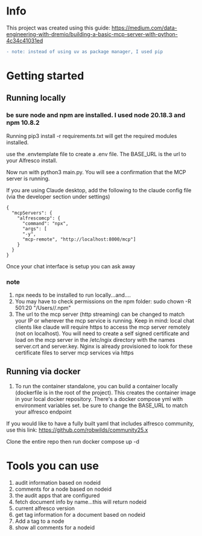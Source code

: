# Info

This project was created using this guide: https://medium.com/data-engineering-with-dremio/building-a-basic-mcp-server-with-python-4c34c41031ed

```diff
- note: instead of using uv as package manager, I used pip
```

# Getting started

## Running locally

### be sure node and npm are installed. I used node 20.18.3 and npm 10.8.2

Running pip3 install -r requirements.txt will get the required modules installed.

use the .envtemplate file to create a .env file. The BASE_URL is the url to your Alfresco install.

Now run with python3 main.py. You will see a confirmation that the MCP server is running.

If you are using Claude desktop, add the following to the claude config file (via the developer section under settings)

```
{
  "mcpServers": {
    "alfrescomcp": {
      "command": "npx",
      "args": [
      "-y",
      "mcp-remote", "http://localhost:8000/mcp"]
    }
  }
}
```

Once your chat interface is setup you can ask away

### note

1. npx needs to be installed to run locally...and....
2. You may have to check permissions on the npm folder: sudo chown -R 501:20 "/Users/<yourusername>/.npm"
3. The url to the mcp server (http streaming) can be changed to match your IP or wherever the mcp service is running. Keep in mind: local chat clients like claude will require https to access the mcp server remotely (not on localhost). You will need to create a self signed certificate and load on the mcp server in the /etc/ngix directory with the names server.crt and server.key. Nginx is already provisioned to look for these certificate files to server mcp services via https

## Running via docker

1.  To run the container standalone, you can build a container locally (dockerfile is in the root of the project). This creates the container image in your local docker repository. There's a docker compose yml with environment variables set. be sure to change the BASE_URL to match your alfresco endpoint

If you would like to have a fully built yaml that includes alfresco community, use this link: https://github.com/robwilds/community25.x

Clone the entire repo then run docker compose up -d

# Tools you can use

1. audit information based on nodeid
2. comments for a node based on nodeid
3. the audit apps that are configured
4. fetch document info by name...this will return nodeid
5. current alfresco version
6. get tag information for a document based on nodeid
7. Add a tag to a node
8. show all comments for a nodeid
